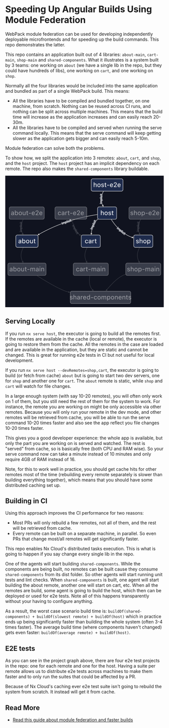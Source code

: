 # Speeding Up Angular Builds Using Module Federation

WebPack module federation can be used for developing independently deployable microfrontends and for speeding up the
build commands. This repo demonstrates the latter.

This repo contains an application built out of 4 libraries: `about-main`, `cart-main`, `shop-main`
and `shared-components`. What it illustrates is a system built by 3 teams: one working on `about` (we have a single lib
in the repo, but they could have hundreds of libs), one working on `cart`, and one working on `shop`.

Normally all the four libraries would be included into the same application and bundled as part of a single WebPack
build. This means:

* All the libraries have to be compiled and bundled together, on one machine, from scratch. Nothing can be reused across
  CI runs, and nothing can be split across multiple machines. This means that the build time will increase as the
  application increases and can easily reach 20-30m.
* All the libraries have to be compiled and served when running the serve command locally. This means that the serve
  command will keep getting slower as the application gets bigger and can easily reach 5-10m.

Module federation can solve both the problems.

To show how, we split the application into 3 remotes: `about`, `cart`, and `shop`, and the `host` project. The `host`
project has an implicit dependency on each remote. The repo also makes the `shared-components` library buildable.

![Project graph](./readme-assets/graph.png)

## Serving Locally

If you run `nx serve host`, the executor is going to build all the remotes first. If the remotes are available in the
cache (local or remote), the executor is going to restore them from the cache. All the remotes in the case are loaded and are
available in the application, but they are static and cannot be changed. This is great for running e2e tests in CI
but not useful for local development.

If you run `nx serve host --devRemotes=shop,cart`, the executor is going to build (or fetch from cache) `about` but
is going to start two dev servers, one for `shop` and another one for `cart`. The `about` remote is static, while `shop` and `cart` will watch
for file changes.

In a large enough system (with say 10-20 remotes), you will often only work on 1 of them, but you still need the rest of
them for the system to work. For instance, the remote you are working on might be only accessible via other remotes.
Because you will only run your remote in the dev mode, and other remotes will be retrieved from cache, you will be able
to run the serve command 10-20 times faster and also see the app reflect you file changes 10-20 times faster.

This gives you a good developer experience: the whole app is available, but only the part you are working on is
served and watched. The rest is "served" from cache, so is basically free (both CPU and RAM wise). So your serve command now can take a minute instead of 10 minutes and only require 4GB of RAM instead of 16.

Note, for this to work well in practice, you should get cache hits for other remotes most of the time (rebuilding every remote separately is slower than building everything together), which means that you should have some distributed caching set up.

## Building in CI

Using this approach improves the CI performance for two reasons:

* Most PRs will only rebuild a few remotes, not all of them, and the rest will be retrieved from cache.
* Every remote can be built on a separate machine, in parallel. So even PRs that change most/all remotes will get
  significantly faster.

This repo enables Nx Cloud's distributed tasks execution. This is what is going to happen if you say change every single lib in the repo.

One of the agents will start building `shared-components`. While the components are being built, no remotes can be built cause they consume `shared-components` from its dist folder. So other agents will start running unit tests and lint checks. When `shared-components` is built, one agent will start building the about remote, another one will start on cart, etc. When all the remotes are build, some agent is going to build the host, which then can be deployed or used for e2e tests. Note all of this happens transparently without your having to configure anything.

As a result, the worst case scenario build time is: `buildOf(shared-components) + buildOf(slowest remote) + buildOf(host)` which in practice ends up being significantly faster than building the whole system (often 3-4 times faster). The average build time (where components haven't changed) gets even faster: `buildOf(average remote) + buildOf(host)`.

## E2E tests

As you can see in the project graph above, there are four e2e test projects in the repo: one for each remote and one for the host. Having a suite per remote allows us to distribute e2e tests across machines to make them faster and to only run the suites that could be affected by a PR.

Because of Nx Cloud's caching ever e2e test suite isn't going to rebuild the system from scratch. It instead will get it from cache.

## Read More

* [Read this guide about module federation and faster builds](https://nx.dev/module-federation/faster-builds)